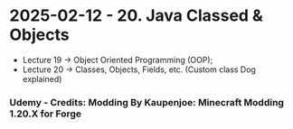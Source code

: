 # 2025-02-12 - 20. Java Classed & Objects
* Lecture 19 -> Object Oriented Programming (OOP);
* Lecture 20 -> Classes, Objects, Fields, etc. (Custom class Dog explained)

### Udemy - Credits: Modding By Kaupenjoe: Minecraft Modding 1.20.X for Forge
